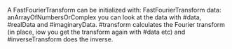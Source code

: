 A FastFourierTransform can be initialized with: 
FastFourierTransform data: anArrayOfNumbersOrComplex
you can look at the data with #data, #realData and #imaginaryData.
#transform calculates the Fourier transform (in place, iow you get the transform again with #data etc) and #inverseTransform does the inverse. 